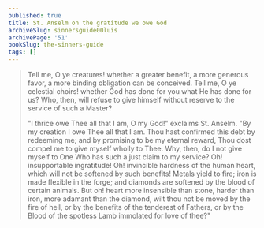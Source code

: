 ```yaml
---
published: true
title: St. Anselm on the gratitude we owe God
archiveSlug: sinnersguide00luis
archivePage: '51'
bookSlug: the-sinners-guide
tags: []
---
```


> Tell me, O ye creatures! whether a greater benefit, a more generous favor, a more binding obligation can be conceived. Tell me, O ye celestial choirs! whether God has done for you what He has done for us? Who, then, will refuse to give himself without reserve to the service of such a Master?
>
> "I thrice owe Thee all that I am, O my God!" exclaims St. Anselm. "By my creation I owe Thee all that I am. Thou hast confirmed this debt by redeeming me; and by promising to be my eternal reward, Thou dost compel me to give myself wholly to Thee. Why, then, do I not give myself to One Who has such a just claim to my service? Oh! insupportable ingratitude! Oh! invincible hardness of the human heart, which will not be softened by such benefits! Metals yield to fire; iron is made flexible in the forge; and diamonds are softened by the blood of certain animals. But oh! heart more insensible than stone, harder than iron, more adamant than the diamond, wilt thou not be moved by the fire of hell, or by the benefits of the tenderest of Fathers, or by the Blood of the spotless Lamb immolated for love of thee?"
